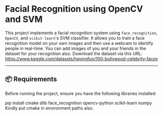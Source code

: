 # Facial Recognition using OpenCV and SVM

This project implements a facial recognition system using `face_recognition`, `OpenCV`, and `scikit-learn`'s SVM classifier. It allows you to train a face recognition model on your own images and then use a webcam to identify people in real-time. You can add images of you and your friends in the dataset for your recognition also. Download the dataset via this URL: https://www.kaggle.com/datasets/havingfun/100-bollywood-celebrity-faces

---

## 📦 Requirements

Before running the project, ensure you have the following libraries installed:

pip install cmake dlib face_recognition opencv-python scikit-learn numpy
Kindly put cmake in environment paths also.

